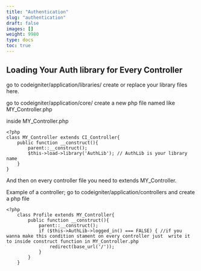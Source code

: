 ```yaml
---
title: "Authentication"
slug: "authentication"
draft: false
images: []
weight: 9980
type: docs
toc: true
---
```


## Loading Your Auth library for Every Controller
go to codeigniter/application/libraries/ create or replace your library files here.

go to codeigniter/application/core/ create a new php file named like MY_Controller.php

inside MY_Controller.php

    <?php 
    class MY_Controller extends CI_Controller{
        public function __construct(){
            parent::__construct();
            $this->load->library('AuthLib'); // AuthLib is your library name
        }
    }

  And then on every controller file you need to extends MY_Controller.

  Example of a controller; go to codeigniter/application/controllers and create a php file

    <?php 
        class Profile extends MY_Controller{
            public function __construct(){
                parent::__construct();
                if ($this->AuthLib->logged_in() === FALSE) { //if you wanna make this condition stament on every controller just  write it to inside construct function in MY_Controller.php 
                    redirect(base_url('/'));
                }
            }
        }



